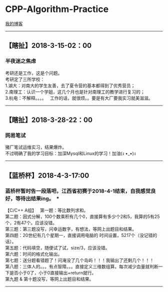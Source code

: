 # CPP-Algorithm-Practice
[我的博客](http://www.gyhdtc.cn/)
***
## 【瞎扯】2018-3-15-02：00  
### 半夜迷之焦虑  
考研还是工作，这是个问题。  
考研定了三所学校：  
1.湖大：对南大的学生友善，去了夏令营的基本都得到了优秀营员；  
2.南理工：认识一个学姐，这几个月也是针对南理工的教学进行复习的；  
3.杭电：不解释。。。。  
工作的话，就很烦。。要是有大厂要我实习就美滋滋。  
***
## 【瞎扯】2018-3-28-22：00  
### 网易笔试  
猪厂笔试运维实习，结果爆炸。  
不过明确了我的学习目标：加深Mysql和Linux的学习！加油(ง •_•)ง  
***
## 【蓝桥杯】2018-4-3-17:00  
### 蓝桥杯暂时告一段落吧，江西省初赛于2018-4-1结束，自我感觉良好，等待出结果ing。  *
【C/C++ A组】  
第一题：等比数列求和。  
第二题：因式分解，100个数乘积有几个0，直接算有多少个2和5，我算的5有25个，2有47个。应该没错。  
第三题：第三题没写，问幸运数字，有想法，等网上出题目和结果。  
第四题：20世纪有几个星期一，直接调用电脑的 时间设置，5217个（没记错的话）。  
第五题：代码填空，随便试了试，size/3，应该没错。  
第六题：时间的格式化输出。  
第七题：送分题看错题了！问淹没了几个岛屿！！！我输出了还剩几个！！！  
第八题：三体人的。。。有点智障。。。直接定义三维数组算。每次减少血量就判断一下是否小于0了，小于0直接输出+return就行。  
第九题 & 第十题没写，等网上出题目和结果。  
***

